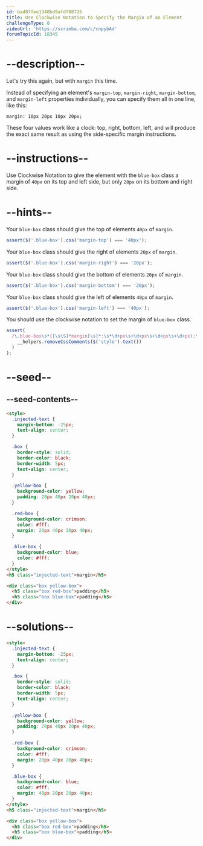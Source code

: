 ```yaml
---
id: bad87fee1348bd9afdf08726
title: Use Clockwise Notation to Specify the Margin of an Element
challengeType: 0
videoUrl: 'https://scrimba.com/c/cnpybAd'
forumTopicId: 18345
---
```


# --description--

Let's try this again, but with `margin` this time.

Instead of specifying an element's `margin-top`, `margin-right`, `margin-bottom`, and `margin-left` properties individually, you can specify them all in one line, like this:

`margin: 10px 20px 10px 20px;`

These four values work like a clock: top, right, bottom, left, and will produce the exact same result as using the side-specific margin instructions.

# --instructions--

Use Clockwise Notation to give the element with the `blue-box` class a margin of `40px` on its top and left side, but only `20px` on its bottom and right side.

# --hints--

Your `blue-box` class should give the top of elements `40px` of `margin`.

```js
assert($('.blue-box').css('margin-top') === '40px');
```

Your `blue-box` class should give the right of elements `20px` of `margin`.

```js
assert($('.blue-box').css('margin-right') === '20px');
```

Your `blue-box` class should give the bottom of elements `20px` of `margin`.

```js
assert($('.blue-box').css('margin-bottom') === '20px');
```

Your `blue-box` class should give the left of elements `40px` of `margin`.

```js
assert($('.blue-box').css('margin-left') === '40px');
```

You should use the clockwise notation to set the margin of `blue-box` class.

```js
assert(
  /\.blue-box\s*{[\s\S]*margin[\s]*:\s*\d+px\s+\d+px\s+\d+px\s+\d+px(;\s*[^}]+\s*}|;?\s*})/.test(
    __helpers.removeCssComments($('style').text())
  )
);
```

# --seed--

## --seed-contents--

```html
<style>
  .injected-text {
    margin-bottom: -25px;
    text-align: center;
  }

  .box {
    border-style: solid;
    border-color: black;
    border-width: 5px;
    text-align: center;
  }

  .yellow-box {
    background-color: yellow;
    padding: 20px 40px 20px 40px;
  }

  .red-box {
    background-color: crimson;
    color: #fff;
    margin: 20px 40px 20px 40px;
  }

  .blue-box {
    background-color: blue;
    color: #fff;
  }
</style>
<h5 class="injected-text">margin</h5>

<div class="box yellow-box">
  <h5 class="box red-box">padding</h5>
  <h5 class="box blue-box">padding</h5>
</div>
```

# --solutions--

```html
<style>
  .injected-text {
    margin-bottom: -25px;
    text-align: center;
  }

  .box {
    border-style: solid;
    border-color: black;
    border-width: 5px;
    text-align: center;
  }

  .yellow-box {
    background-color: yellow;
    padding: 20px 40px 20px 40px;
  }

  .red-box {
    background-color: crimson;
    color: #fff;
    margin: 20px 40px 20px 40px;
  }

  .blue-box {
    background-color: blue;
    color: #fff;
    margin: 40px 20px 20px 40px;
  }
</style>
<h5 class="injected-text">margin</h5>

<div class="box yellow-box">
  <h5 class="box red-box">padding</h5>
  <h5 class="box blue-box">padding</h5>
</div>
```
